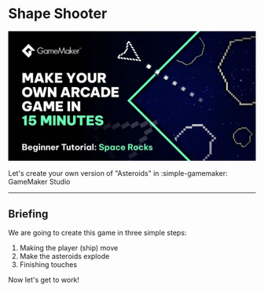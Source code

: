 # Shape Shooter

![Banner Art](hero.webp)

Let's create your own version of "Asteroids" in :simple-gamemaker: GameMaker Studio


---


## Briefing

We are going to create this game in three simple steps:

1. Making the player (ship) move
2. Make the asteroids explode
3. Finishing touches

Now let's get to work!
